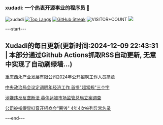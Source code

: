 ### xudadi: 一个热衷开源事业的程序员 👋

![xudadi](https://github-readme-stats-git-masterorgs-github-readme-stats-team.vercel.app/api?username=xudadi)
[![Top Langs](https://github-readme-stats.vercel.app/api/top-langs/?username=xudadi)](https://github.com/anuraghazra/github-readme-stats)
[![GitHub Streak](https://streak-stats.demolab.com?user=xudadi&locale=zh_Hans)](https://git.io/streak-stats)
![VISITOR+COUNT](https://komarev.com/ghpvc/?username=xudadi&label=VISITOR+COUNT)
![](https://raw.githubusercontent.com/xudadi/xudadi/main/assets/github-contribution-grid-snake.svg)


---start---

## Xudadi的每日更新(更新时间:2024-12-09 22:43:31 | 本部分通过Github Actions抓取RSS自动更新, 无意中实现了自动刷绿墙...)

[重庆西永产业发展有限公司2024年公开招聘工作人员简章](https://www.gongkaoleida.com/article/2223971)

[中央政治局会议定调明年经济工作 首提"超常规"三个字](https://m.163.com/news/article/JJ063AFG0519DDQ2.html)

[涉嫌违反反垄断法 英伟达被市场监管总局立案调查](https://m.163.com/news/article/JJ07GANF000189PS.html)

[公司被指假冒抖音开招商会"圈钱" 4年4次被列异常名录](https://m.163.com/news/article/JJ05GI4J0514R9P4.html)

---end---
